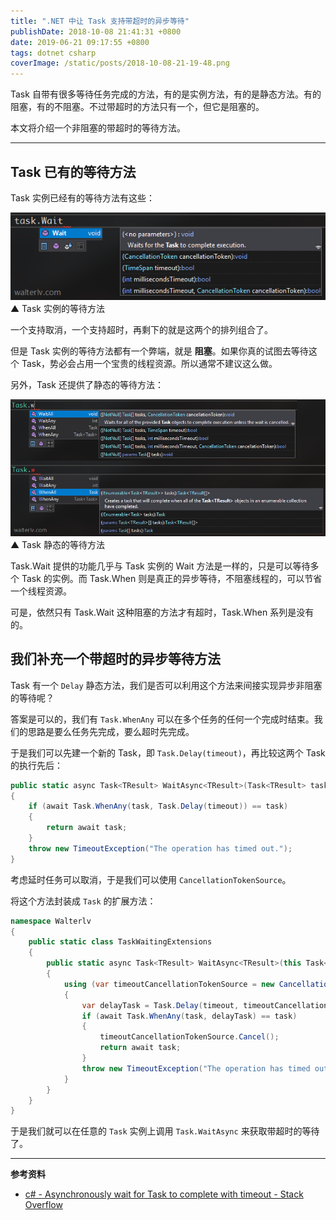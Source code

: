 ```yaml
---
title: ".NET 中让 Task 支持带超时的异步等待"
publishDate: 2018-10-08 21:41:31 +0800
date: 2019-06-21 09:17:55 +0800
tags: dotnet csharp
coverImage: /static/posts/2018-10-08-21-19-48.png
---
```


Task 自带有很多等待任务完成的方法，有的是实例方法，有的是静态方法。有的阻塞，有的不阻塞。不过带超时的方法只有一个，但它是阻塞的。

本文将介绍一个非阻塞的带超时的等待方法。

---

<div id="toc"></div>

## Task 已有的等待方法

Task 实例已经有的等待方法有这些：

![Task 实例的等待方法](/static/posts/2018-10-08-21-19-48.png)  
▲ Task 实例的等待方法

一个支持取消，一个支持超时，再剩下的就是这两个的排列组合了。

但是 Task 实例的等待方法都有一个弊端，就是 **阻塞**。如果你真的试图去等待这个 Task，势必会占用一个宝贵的线程资源。所以通常不建议这么做。

另外，Task 还提供了静态的等待方法：

![Task 静态的等待方法](/static/posts/2018-10-08-21-30-15.png)  
▲ Task 静态的等待方法

Task.Wait 提供的功能几乎与 Task 实例的 Wait 方法是一样的，只是可以等待多个 Task 的实例。而 Task.When 则是真正的异步等待，不阻塞线程的，可以节省一个线程资源。

可是，依然只有 Task.Wait 这种阻塞的方法才有超时，Task.When 系列是没有的。

## 我们补充一个带超时的异步等待方法

Task 有一个 `Delay` 静态方法，我们是否可以利用这个方法来间接实现异步非阻塞的等待呢？

答案是可以的，我们有 `Task.WhenAny` 可以在多个任务的任何一个完成时结束。我们的思路是要么任务先完成，要么超时先完成。

于是我们可以先建一个新的 Task，即 `Task.Delay(timeout)`，再比较这两个 Task 的执行先后：

```csharp
public static async Task<TResult> WaitAsync<TResult>(Task<TResult> task, TimeSpan timeout)
{
    if (await Task.WhenAny(task, Task.Delay(timeout)) == task)
    {
        return await task;
    }
    throw new TimeoutException("The operation has timed out.");
}
```

考虑延时任务可以取消，于是我们可以使用 `CancellationTokenSource`。

将这个方法封装成 `Task` 的扩展方法：

```csharp
namespace Walterlv
{
    public static class TaskWaitingExtensions
    {
        public static async Task<TResult> WaitAsync<TResult>(this Task<TResult> task, TimeSpan timeout)
        {
            using (var timeoutCancellationTokenSource = new CancellationTokenSource())
            {
                var delayTask = Task.Delay(timeout, timeoutCancellationTokenSource.Token);
                if (await Task.WhenAny(task, delayTask) == task)
                {
                    timeoutCancellationTokenSource.Cancel();
                    return await task;
                }
                throw new TimeoutException("The operation has timed out.");
            }
        }
    }
}
```

于是我们就可以在任意的 `Task` 实例上调用 `Task.WaitAsync` 来获取带超时的等待了。

---

**参考资料**

- [c# - Asynchronously wait for Task<T> to complete with timeout - Stack Overflow](https://stackoverflow.com/q/4238345/6233938)

